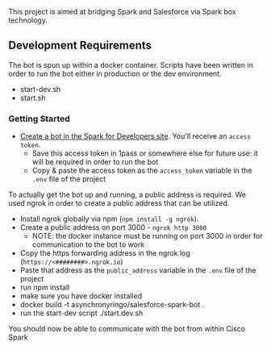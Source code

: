 This project is aimed at bridging Spark and Salesforce via Spark box technology.

## Development Requirements
The bot is spun up within a docker container. Scripts have been written in order to
run the bot either in production or the dev environment.
 - start-dev.sh
 - start.sh

### Getting Started

 - [Create a bot in the Spark for Developers site](https://developer.ciscospark.com/add-bot.html). You'll receive an `access token`.
    - Save this access token in 1pass or somewhere else for future use: it will be required in order to run the bot
    - Copy & paste the access token as the ```access_token``` variable in the ```.env``` file of the project

To actually get the bot up and running, a public address is required. We used ngrok in order to create a public address that can be utilized.

 - Install ngrok globally via npm (```npm install -g ngrok```).
 - Create a public address on port 3000 - ```ngrok http 3000```
    - NOTE: the docker instance must be running on port 3000 in order for communication to the bot to work
 - Copy the https forwarding address in the ngrok log (```https://<########>.ngrok.io```)
 - Paste that address as the ```public_address``` variable in the ```.env``` file of the project
 - run npm install
 - make sure you have docker installed
 - docker build -t asynchronyringo/salesforce-spark-bot .
 - run the start-dev script ./start.dev.sh

You should now be able to communicate with the bot from within Cisco Spark
